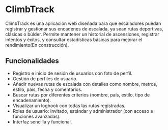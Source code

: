 # ClimbTrack

ClimbTrack es una aplicación web diseñada para que escaladores puedan registrar y gestionar sus encadenes de escalada, ya sean rutas deportivas, clásicas o búlder. Permite mantener un historial de ascensiones, registrar intentos y éxitos, y consultar estadísticas básicas para mejorar el rendimiento(En construcción).

## Funcionalidades

- Registro e inicio de sesión de usuarios con foto de perfil.
- Gestión de perfiles de usuario.
- Añadir nuevas rutas de escalada con detalles como nombre, metros, estilo, país, fecha y comentarios.
- Buscar rutas por diferentes criterios (nombre, país, estilo, tipo de encadenamiento).
- Visualizar un logbook con todas las rutas registradas.
- Roles de usuario: invitado, estándar y administrador (con acceso a funciones avanzadas).
- Interfaz sencilla y funcional.
